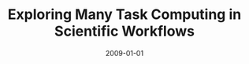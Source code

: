 ---
title: 'Exploring Many Task Computing in Scientific Workflows'
collection: publications
permalink: /publication/2009-many-task-computing
excerpt: ''
date: 2009-01-01
venue: 'Proceedings of the 2nd Workshop on Many-Task Computing on Grids and Supercomputers, International Conference for High Performance, Networking, Storage and Analysis (SC)'
paperurl: ''
authors: 'E. Ogasawara, D. Oliveira, F. Chirigati, C. E. Barbosa, R. Elias, V. Braganholo, A. Coutinho, and M. Mattoso'
notes: '[<a href="http://dl.acm.org/authorize?N00685" target="_blank">paper</a>]'
---